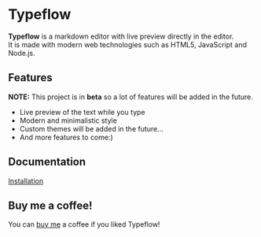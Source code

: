 # Typeflow

**Typeflow** is a markdown editor with live preview directly in the editor.  
It is made with modern web technologies such as HTML5, JavaScript and Node.js.

## Features

**NOTE:** This project is in **beta** so a lot of features will be added in the future.

-   Live preview of the text while you type
-   Modern and minimalistic style
-   Custom themes will be added in the future...
-   And more features to come:)

## Documentation
[Installation](https://github.com/L33dy/typeflow/blob/master/docs/installation.md)

## Buy me a coffee!
You can [buy me](https://buymeacoffee.com/l33dy) a coffee if you liked Typeflow!
